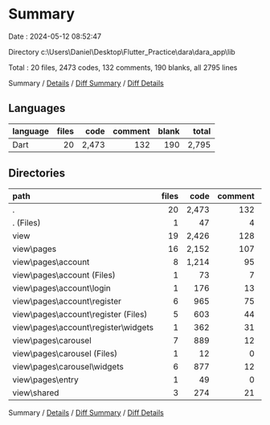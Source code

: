 # Summary

Date : 2024-05-12 08:52:47

Directory c:\\Users\\Daniel\\Desktop\\Flutter_Practice\\dara\\dara_app\\lib

Total : 20 files,  2473 codes, 132 comments, 190 blanks, all 2795 lines

Summary / [Details](details.md) / [Diff Summary](diff.md) / [Diff Details](diff-details.md)

## Languages
| language | files | code | comment | blank | total |
| :--- | ---: | ---: | ---: | ---: | ---: |
| Dart | 20 | 2,473 | 132 | 190 | 2,795 |

## Directories
| path | files | code | comment | blank | total |
| :--- | ---: | ---: | ---: | ---: | ---: |
| . | 20 | 2,473 | 132 | 190 | 2,795 |
| . (Files) | 1 | 47 | 4 | 6 | 57 |
| view | 19 | 2,426 | 128 | 184 | 2,738 |
| view\\pages | 16 | 2,152 | 107 | 159 | 2,418 |
| view\\pages\\account | 8 | 1,214 | 95 | 116 | 1,425 |
| view\\pages\\account (Files) | 1 | 73 | 7 | 8 | 88 |
| view\\pages\\account\\login | 1 | 176 | 13 | 16 | 205 |
| view\\pages\\account\\register | 6 | 965 | 75 | 92 | 1,132 |
| view\\pages\\account\\register (Files) | 5 | 603 | 44 | 56 | 703 |
| view\\pages\\account\\register\\widgets | 1 | 362 | 31 | 36 | 429 |
| view\\pages\\carousel | 7 | 889 | 12 | 33 | 934 |
| view\\pages\\carousel (Files) | 1 | 12 | 0 | 3 | 15 |
| view\\pages\\carousel\\widgets | 6 | 877 | 12 | 30 | 919 |
| view\\pages\\entry | 1 | 49 | 0 | 10 | 59 |
| view\\shared | 3 | 274 | 21 | 25 | 320 |

Summary / [Details](details.md) / [Diff Summary](diff.md) / [Diff Details](diff-details.md)